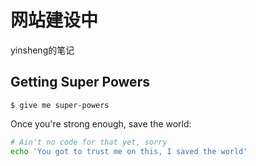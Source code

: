 # 网站建设中

yinsheng的笔记

## Getting Super Powers

```
$ give me super-powers
```



Once you're strong enough, save the world:


```bash
# Ain't no code for that yet, sorry
echo 'You got to trust me on this, I saved the world'
```




